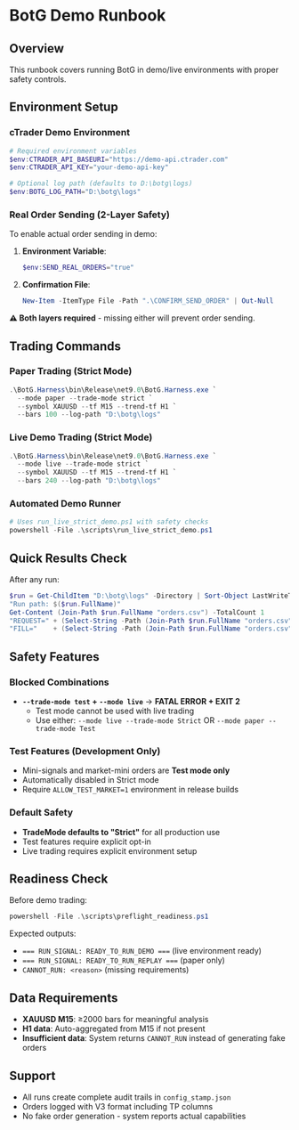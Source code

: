 # BotG Demo Runbook

## Overview
This runbook covers running BotG in demo/live environments with proper safety controls.

## Environment Setup

### cTrader Demo Environment
```powershell
# Required environment variables
$env:CTRADER_API_BASEURI="https://demo-api.ctrader.com"
$env:CTRADER_API_KEY="your-demo-api-key"

# Optional log path (defaults to D:\botg\logs)
$env:BOTG_LOG_PATH="D:\botg\logs"
```

### Real Order Sending (2-Layer Safety)
To enable actual order sending in demo:

1. **Environment Variable**:
   ```powershell
   $env:SEND_REAL_ORDERS="true"
   ```

2. **Confirmation File**:
   ```powershell
   New-Item -ItemType File -Path ".\CONFIRM_SEND_ORDER" | Out-Null
   ```

**⚠️ Both layers required** - missing either will prevent order sending.

## Trading Commands

### Paper Trading (Strict Mode)
```powershell
.\BotG.Harness\bin\Release\net9.0\BotG.Harness.exe `
  --mode paper --trade-mode strict `
  --symbol XAUUSD --tf M15 --trend-tf H1 `
  --bars 100 --log-path "D:\botg\logs"
```

### Live Demo Trading (Strict Mode)
```powershell
.\BotG.Harness\bin\Release\net9.0\BotG.Harness.exe `
  --mode live --trade-mode strict `
  --symbol XAUUSD --tf M15 --trend-tf H1 `
  --bars 240 --log-path "D:\botg\logs"
```

### Automated Demo Runner
```powershell
# Uses run_live_strict_demo.ps1 with safety checks
powershell -File .\scripts\run_live_strict_demo.ps1
```

## Quick Results Check

After any run:
```powershell
$run = Get-ChildItem "D:\botg\logs" -Directory | Sort-Object LastWriteTime -Descending | Select-Object -First 1
"Run path: $($run.FullName)"
Get-Content (Join-Path $run.FullName "orders.csv") -TotalCount 1
"REQUEST=" + (Select-String -Path (Join-Path $run.FullName "orders.csv") -Pattern ",REQUEST,").Count
"FILL="    + (Select-String -Path (Join-Path $run.FullName "orders.csv") -Pattern ",FILL,").Count
```

## Safety Features

### Blocked Combinations
- **`--trade-mode test` + `--mode live`** → **FATAL ERROR + EXIT 2**
  - Test mode cannot be used with live trading
  - Use either: `--mode live --trade-mode Strict` OR `--mode paper --trade-mode Test`

### Test Features (Development Only)
- Mini-signals and market-mini orders are **Test mode only**
- Automatically disabled in Strict mode
- Require `ALLOW_TEST_MARKET=1` environment in release builds

### Default Safety
- **TradeMode defaults to "Strict"** for all production use
- Test features require explicit opt-in
- Live trading requires explicit environment setup

## Readiness Check

Before demo trading:
```powershell
powershell -File .\scripts\preflight_readiness.ps1
```

Expected outputs:
- `=== RUN_SIGNAL: READY_TO_RUN_DEMO ===` (live environment ready)
- `=== RUN_SIGNAL: READY_TO_RUN_REPLAY ===` (paper only)
- `CANNOT_RUN: <reason>` (missing requirements)

## Data Requirements

- **XAUUSD M15**: ≥2000 bars for meaningful analysis
- **H1 data**: Auto-aggregated from M15 if not present
- **Insufficient data**: System returns `CANNOT_RUN` instead of generating fake orders

## Support

- All runs create complete audit trails in `config_stamp.json`
- Orders logged with V3 format including TP columns
- No fake order generation - system reports actual capabilities